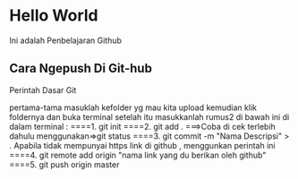 <h1>Hello World</h1>

Ini adalah Penbelajaran Github 

<h2>Cara Ngepush Di Git-hub</h2>
    <p>Perintah Dasar Git</p>
pertama-tama masuklah kefolder yg mau kita upload 
kemudian klik foldernya dan buka terminal
setelah itu masukkanlah rumus2 di bawah ini di dalam terminal :  
====1. git init
====2. git add .
===>Coba di cek terlebih dahulu menggunakan=>git status
====3. git commit -m "Nama Descripsi" 
    > . Apabila tidak mempunyai https link di github ,
    menggunkan perintah ini 
====4. git remote add origin "nama link yang du berikan oleh github" 
====5. git push origin master

